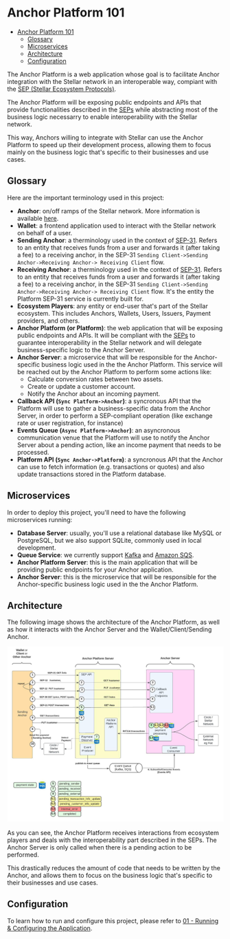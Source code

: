 # Anchor Platform 101

- [Anchor Platform 101](#anchor-platform-101)
  - [Glossary](#glossary)
  - [Microservices](#microservices)
  - [Architecture](#architecture)
  - [Configuration](#configuration)

The Anchor Platform is a web application whose goal is to facilitate Anchor
integration with the Stellar network in an interoperable way, compiant with the
[SEP (Stellar Ecosystem Protocols)](https://github.com/stellar/stellar-protocol/tree/master/ecosystem).

The Anchor Platform will be exposing public endpoints and APIs that provide
functionalities described in the [SEPs] while abstracting most of the business
logic necessarry to enable interoperability with the Stellar network.

This way, Anchors willing to integrate with Stellar can use the Anchor Platform
to speed up their development process, allowing them to focus mainly on the
business logic that's specific to their businesses and use cases.

## Glossary

Here are the important terminology used in this project:

- **Anchor**: on/off ramps of the Stellar network. More information is available [here](https://developers.stellar.org/docs/anchoring-assets/).
- **Wallet**: a frontend application used to interact with the Stellar network on behalf of a user.
- **Sending Anchor**: a therminology used in the context of [SEP-31]. Refers to an entity that receives funds from a user and forwards it (after taking a fee) to a receiving anchor, in the SEP-31 `Sending Client->Sending Anchor->Receiving Anchor-> Receiving Client` flow.
- **Receiving Anchor**: a therminology used in the context of [SEP-31]. Refers to an entity that receives funds from a user and forwards it (after taking a fee) to a receiving anchor, in the SEP-31 `Sending Client->Sending Anchor->Receiving Anchor-> Receiving Client` flow. It's the entity the Platform SEP-31 service is currently built for.
- **Ecosystem Players**: any entity or end-user that's part of the Stellar ecosystem. This includes Anchors, Wallets, Users, Issuers, Payment providers, and others.
- **Anchor Platform (or Platform)**: the web application that will be exposing public endpoints and APIs. It will be compliant with the [SEPs] to guarantee interoperability in the Stellar network and will delegate business-specific logic to the Anchor Server.
- **Anchor Server**: a microservice that will be responsible for the Anchor-specific business logic used in the the Anchor Platform. This service will be reached out by the Anchor Platform to perform some actions like:
  - Calculate conversion rates between two assets.
  - Create or update a customer account.
  - Notify the Anchor about an incoming payment.
- **Callback API (`Sync Platform->Anchor`)**: a syncronous API that the Platform will use to gather a business-specific data from the Anchor Server, in order to perform a SEP-compliant operation (like exchange rate or user registration, for instance)
- **Events Queue (`Async Platform->Anchor`)**: an asyncronous communication venue that the Platform will use to notify the Anchor Server about a pending action, like an income payment that needs to be processed.
- **Platform API (`Sync Anchor->Platform`)**: a syncronous API that the Anchor can use to fetch information (e.g. transactions or quotes) and also update transactions stored in the Platform database.

## Microservices

In order to deploy this project, you'll need to have the following microservices running:

- **Database Server**: usually, you'll use a relational database like MySQL or PostgreSQL, but we also support SQLite, commonly used in local development.
- **Queue Service**: we currently support [Kafka](https://kafka.apache.org/) and [Amazon SQS](https://aws.amazon.com/sqs/).
- **Anchor Platform Server**: this is the main application that will be providing public endpoints for your Anchor application.
- **Anchor Server**: this is the microservice that will be responsible for the Anchor-specific business logic used in the the Anchor Platform.

## Architecture

The following image shows the architecture of the Anchor Platform, as well as how it interacts with the Anchor Server and the Wallet/Client/Sending Anchor.

![img.jpeg](img/anchor-platform-components-architecture.jpeg)

As you can see, the Anchor Platform receives interactions from ecosystem players and deals with the interoperability part described in the SEPs. The Anchor Server is only called when there is a pending action to be performed.

This drastically reduces the amount of code that needs to be written by the Anchor, and allows them to focus on the business logic that's specific to their businesses and use cases.

## Configuration

To learn how to run and configure this project, please refer to [01 - Running & Configuring the Application](./01%20-%20Running%20%26%20Configuring%20the%20Application.md).

[SEPs]: https://github.com/stellar/stellar-protocol/tree/master/ecosystem
[SEP-31]: https://stellar.org/protocol/sep-31
